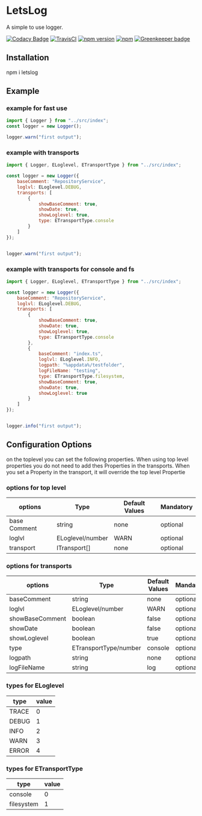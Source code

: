 # LetsLog

A simple to use logger.

[![Codacy Badge](https://api.codacy.com/project/badge/Grade/338f5ab29cdf45e09d655dd2e2c0d89b)](https://app.codacy.com/app/thomas_haenig/letslog?utm_source=github.com&utm_medium=referral&utm_content=tFury/letslog&utm_campaign=badger)
[![TravisCI](https://travis-ci.org/tFury/letslog.svg?branch=master)](https://travis-ci.org/tFury/letslog)
[![npm version](https://badge.fury.io/js/letslog.svg)](https://www.npmjs.com/package/letslog)
[![npm](https://img.shields.io/npm/dt/letslog.svg?maxAge=2592000?style=plastic)](https://www.npmjs.com/package/letslog)
[![Greenkeeper badge](https://badges.greenkeeper.io/tFury/letslog.svg)](https://greenkeeper.io/)

## Installation
npm i letslog

## Example 

### example for fast use
```javascript
import { Logger } from "../src/index";
const logger = new Logger();

logger.warn("first output");
```

### example with transports
```javascript
import { Logger, ELoglevel, ETransportType } from "../src/index";

const logger = new Logger({
    baseComment: "RepositoryService",
    loglvl: ELoglevel.DEBUG,
    transports: [
        {
            showBaseComment: true,
            showDate: true,
            showLoglevel: true,
            type: ETransportType.console
        }
    ]
});


logger.warn("first output");
```

### example with transports for console and fs
```javascript
import { Logger, ELoglevel, ETransportType } from "../src/index";

const logger = new Logger({
    baseComment: "RepositoryService",
    loglvl: ELoglevel.DEBUG,
    transports: [
        {
            showBaseComment: true,
            showDate: true,
            showLoglevel: true,
            type: ETransportType.console
        },
        {
            baseComment: "index.ts",
            loglvl: ELoglevel.INFO,
            logpath: "%appdata%/testfolder",
            logFileName: "testing",
            type: ETransportType.filesystem,
            showBaseComment: true,
            showDate: true,
            showLoglevel: true
        }
    ]
});


logger.info("first output");
```


## Configuration Options
on the toplevel you can set the following properties. When using top level properties you do not need to add thes Properties in the transports. When you set a Property in the transport, it will override the top level Propertie

### options for top level


| options       | Type              | Default Values    | Mandatory     |
|---------------|-------------------|-------------------|---------------|
| base Comment  | string            | none              | optional      |
| loglvl        | ELoglevel/number  | WARN              | optional      |
| transport     | ITransport[]      | none              | optional      |

### options for transports

| options           | Type                  | Default Values    | Mandatory     |
|-------------------|-----------------------|-------------------|---------------|
| baseComment       | string                | none              | optional      |
| loglvl            | ELoglevel/number      | WARN              | optional      |
| showBaseComment   | boolean               | false             | optional      |
| showDate          | boolean               | false             | optional      |
| showLoglevel      | boolean               | true              | optional      |
| type              | ETransportType/number | console           | optional      |
| logpath           | string                | none              | optional      |
| logFileName       | string                | log               | optional      |

### types for ELoglevel

| type  | value |
|-------|-------|
| TRACE | 0     |
| DEBUG | 1     |
| INFO  | 2     |
| WARN  | 3     |
| ERROR | 4     |

### types for ETransportType

| type          | value |
|---------------|-------|
| console       | 0     |
| filesystem    | 1     |